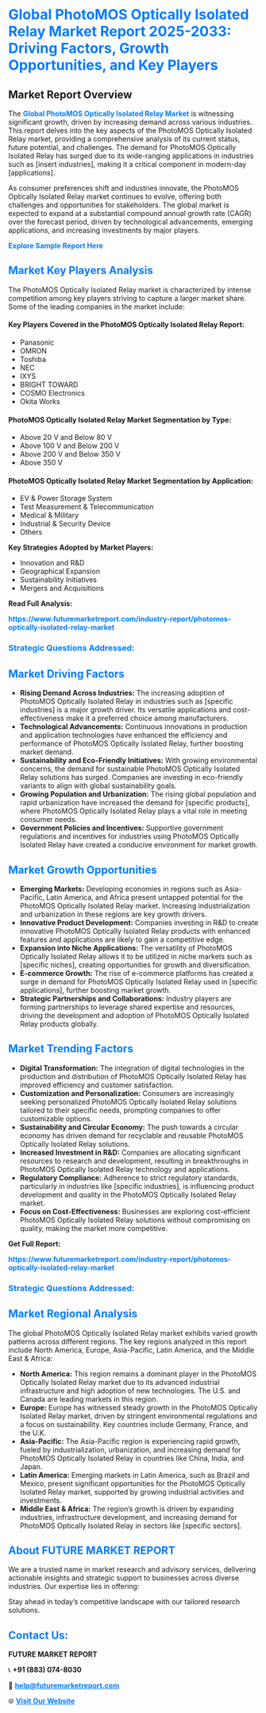 <h1 style="color: #007BFF;">Global PhotoMOS Optically Isolated Relay Market Report 2025-2033: Driving Factors, Growth Opportunities, and Key Players</h1>

<section id="overview">
<h2>Market Report Overview</h2>
<p>The <a href="https://www.futuremarketreport.com/industry-report/photomos-optically-isolated-relay-market" style="color: #007BFF; text-decoration: none;"><strong>Global PhotoMOS Optically Isolated Relay Market</strong></a> is witnessing significant growth, driven by increasing demand across various industries. This report delves into the key aspects of the PhotoMOS Optically Isolated Relay market, providing a comprehensive analysis of its current status, future potential, and challenges. The demand for PhotoMOS Optically Isolated Relay has surged due to its wide-ranging applications in industries such as [insert industries], making it a critical component in modern-day [applications].</p>
<p>As consumer preferences shift and industries innovate, the PhotoMOS Optically Isolated Relay market continues to evolve, offering both challenges and opportunities for stakeholders. The global market is expected to expand at a substantial compound annual growth rate (CAGR) over the forecast period, driven by technological advancements, emerging applications, and increasing investments by major players.</p>
</section>

<section id="overview">
<p><a href="https://www.futuremarketreport.com/request-sample/reportId=26360" style="color: #007BFF; text-decoration: none;"><strong>Explore Sample Report Here</strong></a></p>
</section>

<section id="key-players">
<h2 style="color: #007BFF;">Market Key Players Analysis</h2>
<p>The PhotoMOS Optically Isolated Relay market is characterized by intense competition among key players striving to capture a larger market share. Some of the leading companies in the market include:</p>
<h4>Key Players Covered in the PhotoMOS Optically Isolated Relay Report:</h4>
<ul><li>Panasonic</li><li>OMRON</li><li>Toshiba</li><li>NEC</li><li>IXYS</li><li>BRIGHT TOWARD</li><li>COSMO Electronics</li><li>Okita Works</li></ul>
<h4>PhotoMOS Optically Isolated Relay Market Segmentation by Type:</h4>
<ul><li>Above 20 V and Below 80 V</li><li>Above 100 V and Below 200 V</li><li>Above 200 V and Below 350 V</li><li>Above 350 V</li></ul>

<h4>PhotoMOS Optically Isolated Relay Market Segmentation by Application:</h4>
<ul><li>EV &amp; Power Storage System</li><li>Test Measurement &amp; Telecommunication</li><li>Medical &amp; Military</li><li>Industrial &amp; Security Device</li><li>Others</li></ul>
<p><strong>Key Strategies Adopted by Market Players:</strong></p>
<ul>
<li>Innovation and R&D</li>
<li>Geographical Expansion</li>
<li>Sustainability Initiatives</li>
<li>Mergers and Acquisitions</li>
</ul>
</section>

<section>
<p><strong>Read Full Analysis: </strong></p><a href="https://www.futuremarketreport.com/industry-report/photomos-optically-isolated-relay-market" style="color: #007BFF; text-decoration: none;"><strong>https://www.futuremarketreport.com/industry-report/photomos-optically-isolated-relay-market</strong></a>
<h3 style="color: #007BFF;">Strategic Questions Addressed:</h3>
</section>

<section id="driving-factors">
<h2 style="color: #007BFF;">Market Driving Factors</h2>
<ul>
<li><strong>Rising Demand Across Industries:</strong> The increasing adoption of PhotoMOS Optically Isolated Relay in industries such as [specific industries] is a major growth driver. Its versatile applications and cost-effectiveness make it a preferred choice among manufacturers.</li>
<li><strong>Technological Advancements:</strong> Continuous innovations in production and application technologies have enhanced the efficiency and performance of PhotoMOS Optically Isolated Relay, further boosting market demand.</li>
<li><strong>Sustainability and Eco-Friendly Initiatives:</strong> With growing environmental concerns, the demand for sustainable PhotoMOS Optically Isolated Relay solutions has surged. Companies are investing in eco-friendly variants to align with global sustainability goals.</li>
<li><strong>Growing Population and Urbanization:</strong> The rising global population and rapid urbanization have increased the demand for [specific products], where PhotoMOS Optically Isolated Relay plays a vital role in meeting consumer needs.</li>
<li><strong>Government Policies and Incentives:</strong> Supportive government regulations and incentives for industries using PhotoMOS Optically Isolated Relay have created a conducive environment for market growth.</li>
</ul>
</section>

<section id="growth-opportunities">
<h2 style="color: #007BFF;">Market Growth Opportunities</h2>
<ul>
<li><strong>Emerging Markets:</strong> Developing economies in regions such as Asia-Pacific, Latin America, and Africa present untapped potential for the PhotoMOS Optically Isolated Relay market. Increasing industrialization and urbanization in these regions are key growth drivers.</li>
<li><strong>Innovative Product Development:</strong> Companies investing in R&D to create innovative PhotoMOS Optically Isolated Relay products with enhanced features and applications are likely to gain a competitive edge.</li>
<li><strong>Expansion into Niche Applications:</strong> The versatility of PhotoMOS Optically Isolated Relay allows it to be utilized in niche markets such as [specific niches], creating opportunities for growth and diversification.</li>
<li><strong>E-commerce Growth:</strong> The rise of e-commerce platforms has created a surge in demand for PhotoMOS Optically Isolated Relay used in [specific applications], further boosting market growth.</li>
<li><strong>Strategic Partnerships and Collaborations:</strong> Industry players are forming partnerships to leverage shared expertise and resources, driving the development and adoption of PhotoMOS Optically Isolated Relay products globally.</li>
</ul>
</section>

<section id="trending-factors">
<h2 style="color: #007BFF;">Market Trending Factors</h2>
<ul>
<li><strong>Digital Transformation:</strong> The integration of digital technologies in the production and distribution of PhotoMOS Optically Isolated Relay has improved efficiency and customer satisfaction.</li>
<li><strong>Customization and Personalization:</strong> Consumers are increasingly seeking personalized PhotoMOS Optically Isolated Relay solutions tailored to their specific needs, prompting companies to offer customizable options.</li>
<li><strong>Sustainability and Circular Economy:</strong> The push towards a circular economy has driven demand for recyclable and reusable PhotoMOS Optically Isolated Relay solutions.</li>
<li><strong>Increased Investment in R&D:</strong> Companies are allocating significant resources to research and development, resulting in breakthroughs in PhotoMOS Optically Isolated Relay technology and applications.</li>
<li><strong>Regulatory Compliance:</strong> Adherence to strict regulatory standards, particularly in industries like [specific industries], is influencing product development and quality in the PhotoMOS Optically Isolated Relay market.</li>
<li><strong>Focus on Cost-Effectiveness:</strong> Businesses are exploring cost-efficient PhotoMOS Optically Isolated Relay solutions without compromising on quality, making the market more competitive.</li>
</ul>
</section>

<section>
<p><strong>Get Full Report: </strong></p><a href="https://www.futuremarketreport.com/industry-report/photomos-optically-isolated-relay-market" style="color: #007BFF; text-decoration: none;"><strong>https://www.futuremarketreport.com/industry-report/photomos-optically-isolated-relay-market</strong></a>
<h3 style="color: #007BFF;">Strategic Questions Addressed:</h3>
</section>


<section id="regional-analysis">
<h2 style="color: #007BFF;">Market Regional Analysis</h2>
<p>The global PhotoMOS Optically Isolated Relay market exhibits varied growth patterns across different regions. The key regions analyzed in this report include North America, Europe, Asia-Pacific, Latin America, and the Middle East & Africa:</p>
<ul>
<li><strong>North America:</strong> This region remains a dominant player in the PhotoMOS Optically Isolated Relay market due to its advanced industrial infrastructure and high adoption of new technologies. The U.S. and Canada are leading markets in this region.</li>
<li><strong>Europe:</strong> Europe has witnessed steady growth in the PhotoMOS Optically Isolated Relay market, driven by stringent environmental regulations and a focus on sustainability. Key countries include Germany, France, and the U.K.</li>
<li><strong>Asia-Pacific:</strong> The Asia-Pacific region is experiencing rapid growth, fueled by industrialization, urbanization, and increasing demand for PhotoMOS Optically Isolated Relay in countries like China, India, and Japan.</li>
<li><strong>Latin America:</strong> Emerging markets in Latin America, such as Brazil and Mexico, present significant opportunities for the PhotoMOS Optically Isolated Relay market, supported by growing industrial activities and investments.</li>
<li><strong>Middle East & Africa:</strong> The region’s growth is driven by expanding industries, infrastructure development, and increasing demand for PhotoMOS Optically Isolated Relay in sectors like [specific sectors].</li>
</ul>
</section>

<footer>
<h2 style="color: #007BFF;">About FUTURE MARKET REPORT</h2>
<p>We are a trusted name in market research and advisory services, delivering actionable insights and strategic support to businesses across diverse industries. Our expertise lies in offering:</p>

<p>Stay ahead in today’s competitive landscape with our tailored research solutions.</p>

<h2 style="color: #007BFF;">Contact Us:</h2>
<p><strong>FUTURE MARKET REPORT</strong></p>
<p>📞 <strong>+91 (883) 074-8030</strong></p>
<p>📧 <strong><a href="mailto:help@futuremarketreport.com" style="color: #007BFF;">help@futuremarketreport.com</a></strong></p>
<p>🌐 <strong><a href="https://www.futuremarketreport.com/" style="color: #007BFF;">Visit Our Website</a></strong></p>
</footer>